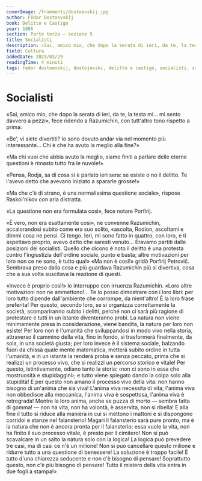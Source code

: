 ```yaml
---
coverImage: /frammenti/dostoevskij.jpg
author: Fëdor Dostoevskij
book: Delitto e Castigo
year: 1866
section: Parte terza — sezione 5
title: Socialisti
description: «Sai, amico mio, che dopo la serata di ieri, da te, la testa mi... mi sento davvero a pezzi», fece ridendo a Razumichin, con tutt'altro tono rispetto a prima. «Be', vi siete divertiti? Io sono dovuto andar via nel momento più interessante... Chi è che ha avuto la meglio alla fine?»
field: Cultura
addedDate: 2023/03/29
readingTime: 4 minuti
tags: fedor dostoevskij, dostojevski, delitto e castigo, socialisti, società, cultura, 1866, russia
---
```


# Socialisti

«Sai, amico mio, che dopo la serata di ieri, da te, la testa mi... mi sento davvero a pezzi», fece ridendo a Razumichin, con tutt'altro tono rispetto a prima.

«Be', vi siete divertiti? Io sono dovuto andar via nel momento più interessante... Chi è che ha avuto la meglio alla fine?»

«Ma chi vuoi che abbia avuto la meglio, siamo finiti a parlare delle eterne questioni è rimasto tutto fra le nuvole!»

«Pensa, Rodja, sa di cosa si è parlato ieri sera: se esiste o no il delitto. Te l'avevo detto che avevano iniziato a spararle grosse!»

«Ma che c'è di strano, è una normalissima questione sociale», rispose Raskol'nikov con aria distratta.

«La questione non era formulata così», fece notare Porfirij.

«È vero, non era esattamente così», ne convenne Razumichin, accalorandosi subito come era suo solito, «ascolta, Rodion, ascoltami e dimmi cosa ne pensi. Ci tengo. Ieri, mi sono fatto in quattro, con loro, e ti aspettavo proprio, avevo detto che saresti venuto... Eravamo partiti dalle posizioni dei socialisti. Quello che dicono è noto il delitto è una protesta contro l'ingiustizia dell'ordine sociale, punto e basta; altre motivazioni per loro non ce ne sono, è tutto qua!» «Ma non è così!» gridò Porfirij Petroviĉ. Sembrava preso dalla cosa e più guardava Razumichin più si divertiva, cosa che a sua volta suscitava la reazione di questi.

«Invece è proprio così!» lo interruppe con irruenza Razumichin. «Loro altre motivazioni non ne ammettono!... Te lo posso dimostrare con i loro libri: per loro tutto dipende dall'ambiente che corrompe, da nient'altro! È la loro frase preferita! Per questo, secondo loro, se si organizza correttamente la società, scompariranno subito i delitti, perché non ci sarà più ragione di protestare e tutti in un istante diventeranno probi. La natura non viene minimamente presa in considerazione, viene bandita, la natura per loro non esiste! Per loro non è l'umanità che sviluppandosi in modo vivo nella storia, attraverso il cammino della vita, fino in fondo, si trasformerà finalmente, da sola, in una società giusta; per loro invece è il sistema sociale, balzando fuori da chissà quale mente matematica, metterà subito ordine in tutta l'umanità, e in un istante la renderà proba e senza peccato, prima che si realizzi un processo vivo, che si realizzi un percorso storico e vitale! Per questo, istintivamente, odiano tanto la storia: ‹non ci sono in essa che mostruosità e stupidaggini›; e tutto viene spiegato dando la colpa solo alla stupidità! E per questo non amano il processo vivo della vita: non hanno bisogno di un'anima che sia viva! L'anima viva necessita di vita; l'anima viva non obbedisce alla meccanica, l'anima viva è sospettosa, l'anima viva è retrograda! Mentre la loro anima, anche se puzza di morto — sembra fatta di gomma! — non ha vita, non ha volontà, è asservita, non si ribella! E alla fine il tutto si riduce alla maniera in cui si mettono i mattoni e si dispongono corridoi e stanze nel falansterio! Magari il falansterio sarà pure pronto, ma è la natura che non è ancora pronta per il falansterio; essa vuole la vita, non ha finito il suo processo vitale, è presto per il cimitero! Non si può scavalcare in un salto la natura solo con la logica! La logica può prevedere tre casi, ma di casi ce n'è un milione! Non si può cancellare questo milione e ridurre tutto a una questione di benessere! La soluzione è troppo facile! È tutto d'una chiarezza seducente e non c'è bisogno di pensare! Soprattutto questo, non c'è più bisogno di pensare! Tutto il mistero della vita entra in due fogli a stampa!»
